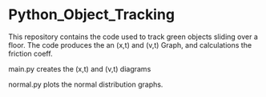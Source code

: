 # Python_Object_Tracking
This repository contains the code used to track green objects sliding over a floor. The code produces the an (x,t) and (v,t) Graph, and calculations the friction coeff.

main.py creates the (x,t) and (v,t) diagrams

normal.py plots the normal distribution graphs.
